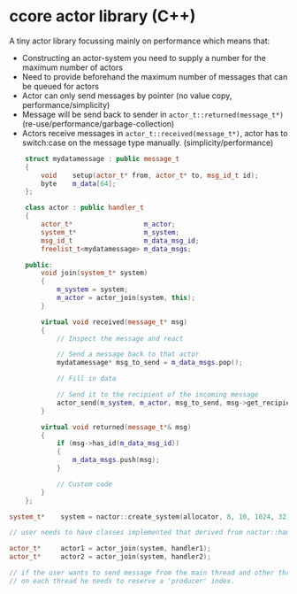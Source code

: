 # ccore actor library (C++)

A tiny actor library focussing mainly on performance which means that:

* Constructing an actor-system you need to supply a number for the maximum number of actors
* Need to provide beforehand the maximum number of messages that can be queued for actors
* Actor can only send messages by pointer (no value copy, performance/simplicity)
* Message will be send back to sender in `actor_t::returned(message_t*)` (re-use/performance/garbage-collection)
* Actors receive messages in `actor_t::received(message_t*)`, actor has to switch:case on the message
  type manually. (simplicity/performance)

```c++
    struct mydatamessage : public message_t
    {
        void    setup(actor_t* from, actor_t* to, msg_id_t id);
        byte    m_data[64];
    };
```

```c++
    class actor : public handler_t
    {
        actor_t*                  m_actor;
        system_t*                 m_system;
        msg_id_t                  m_data_msg_id;
        freelist_t<mydatamessage> m_data_msgs;

    public:
        void join(system_t* system)
        {
            m_system = system;
            m_actor = actor_join(system, this);
        }

        virtual void received(message_t* msg)
        {
            // Inspect the message and react

            // Send a message back to that actor
            mydatamessage* msg_to_send = m_data_msgs.pop();

            // Fill in data

            // Send it to the recipient of the incoming message
            actor_send(m_system, m_actor, msg_to_send, msg->get_recipient());
        }

        virtual void returned(message_t*& msg)
        {
            if (msg->has_id(m_data_msg_id))
            {
                m_data_msgs.push(msg);
            }

            // Custom code
        }
    };
```

```c++
system_t*    system = nactor::create_system(allocator, 8, 10, 1024, 32);

// user needs to have classes implemented that derived from nactor::handler_t

actor_t*     actor1 = actor_join(system, handler1);
actor_t*     actor2 = actor_join(system, handler2);

// if the user wants to send message from the main thread and other threads, then
// on each thread he needs to reserve a 'producer' index.
```
